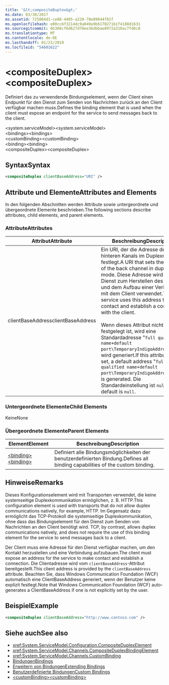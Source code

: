 ```yaml
---
title: '&lt;compositeDuplex&gt;'
ms.date: 03/30/2017
ms.assetid: 725004d1-ce88-4405-a220-78e89844f81f
ms.openlocfilehash: e00cc6f3214dc9a040a9b6170271b1f4188d1631
ms.sourcegitcommit: 6b308cf6d627d78ee36dbbae8972a310ac7fd6c8
ms.translationtype: MT
ms.contentlocale: de-DE
ms.lasthandoff: 01/23/2019
ms.locfileid: "54601622"
---
```

# <a name="ltcompositeduplexgt"></a><span data-ttu-id="48ec0-102">&lt;compositeDuplex&gt;</span><span class="sxs-lookup"><span data-stu-id="48ec0-102">&lt;compositeDuplex&gt;</span></span>
<span data-ttu-id="48ec0-103">Definiert das zu verwendende Bindungselement, wenn der Client einen Endpunkt für den Dienst zum Senden von Nachrichten zurück an den Client verfügbar machen muss.</span><span class="sxs-lookup"><span data-stu-id="48ec0-103">Defines the binding element that is used when the client must expose an endpoint for the service to send messages back to the client.</span></span>  
  
 <span data-ttu-id="48ec0-104">\<system.serviceModel></span><span class="sxs-lookup"><span data-stu-id="48ec0-104">\<system.serviceModel></span></span>  
<span data-ttu-id="48ec0-105">\<bindings></span><span class="sxs-lookup"><span data-stu-id="48ec0-105">\<bindings></span></span>  
<span data-ttu-id="48ec0-106">\<customBinding></span><span class="sxs-lookup"><span data-stu-id="48ec0-106">\<customBinding></span></span>  
<span data-ttu-id="48ec0-107">\<binding></span><span class="sxs-lookup"><span data-stu-id="48ec0-107">\<binding></span></span>  
<span data-ttu-id="48ec0-108">\<compositeDuplex></span><span class="sxs-lookup"><span data-stu-id="48ec0-108">\<compositeDuplex></span></span>  
  
## <a name="syntax"></a><span data-ttu-id="48ec0-109">Syntax</span><span class="sxs-lookup"><span data-stu-id="48ec0-109">Syntax</span></span>  
  
```xml  
<compositeDuplex clientBaseAddress="URI" />
```  
  
## <a name="attributes-and-elements"></a><span data-ttu-id="48ec0-110">Attribute und Elemente</span><span class="sxs-lookup"><span data-stu-id="48ec0-110">Attributes and Elements</span></span>  
 <span data-ttu-id="48ec0-111">In den folgenden Abschnitten werden Attribute sowie untergeordnete und übergeordnete Elemente beschrieben.</span><span class="sxs-lookup"><span data-stu-id="48ec0-111">The following sections describe attributes, child elements, and parent elements.</span></span>  
  
### <a name="attributes"></a><span data-ttu-id="48ec0-112">Attribute</span><span class="sxs-lookup"><span data-stu-id="48ec0-112">Attributes</span></span>  
  
|<span data-ttu-id="48ec0-113">Attribut</span><span class="sxs-lookup"><span data-stu-id="48ec0-113">Attribute</span></span>|<span data-ttu-id="48ec0-114">Beschreibung</span><span class="sxs-lookup"><span data-stu-id="48ec0-114">Description</span></span>|  
|---------------|-----------------|  
|<span data-ttu-id="48ec0-115">clientBaseAddress</span><span class="sxs-lookup"><span data-stu-id="48ec0-115">clientBaseAddress</span></span>|<span data-ttu-id="48ec0-116">Ein URI, der die Adresse des hinteren Kanals im Duplexmodus festlegt.</span><span class="sxs-lookup"><span data-stu-id="48ec0-116">A URI that sets the address of the back channel in duplex mode.</span></span> <span data-ttu-id="48ec0-117">Diese Adresse wird vom Dienst zum Herstellen des Kontakts und dem Aufbau einer Verbindung mit dem Client verwendet.</span><span class="sxs-lookup"><span data-stu-id="48ec0-117">The service uses this address to make contact and establish a connection with the client.</span></span><br /><br /> <span data-ttu-id="48ec0-118">Wenn dieses Attribut nicht festgelegt ist, wird eine Standardadresse "`full qualified name+default port\TemporaryIndigoAddress\guid`" wird generiert.</span><span class="sxs-lookup"><span data-stu-id="48ec0-118">If this attribute is not set, a default address "`full qualified name+default port\TemporaryIndigoAddress\guid`" is generated.</span></span> <span data-ttu-id="48ec0-119">Die Standardeinstellung ist `null`.</span><span class="sxs-lookup"><span data-stu-id="48ec0-119">The default is `null`.</span></span>|  
  
### <a name="child-elements"></a><span data-ttu-id="48ec0-120">Untergeordnete Elemente</span><span class="sxs-lookup"><span data-stu-id="48ec0-120">Child Elements</span></span>  
 <span data-ttu-id="48ec0-121">Keine</span><span class="sxs-lookup"><span data-stu-id="48ec0-121">None</span></span>  
  
### <a name="parent-elements"></a><span data-ttu-id="48ec0-122">Übergeordnete Elemente</span><span class="sxs-lookup"><span data-stu-id="48ec0-122">Parent Elements</span></span>  
  
|<span data-ttu-id="48ec0-123">Element</span><span class="sxs-lookup"><span data-stu-id="48ec0-123">Element</span></span>|<span data-ttu-id="48ec0-124">Beschreibung</span><span class="sxs-lookup"><span data-stu-id="48ec0-124">Description</span></span>|  
|-------------|-----------------|  
|[<span data-ttu-id="48ec0-125">\<binding></span><span class="sxs-lookup"><span data-stu-id="48ec0-125">\<binding></span></span>](../../../../../docs/framework/misc/binding.md)|<span data-ttu-id="48ec0-126">Definiert alle Bindungsmöglichkeiten der benutzerdefinierten Bindung.</span><span class="sxs-lookup"><span data-stu-id="48ec0-126">Defines all binding capabilities of the custom binding.</span></span>|  
  
## <a name="remarks"></a><span data-ttu-id="48ec0-127">Hinweise</span><span class="sxs-lookup"><span data-stu-id="48ec0-127">Remarks</span></span>  
 <span data-ttu-id="48ec0-128">Dieses Konfigurationselement wird mit Transporten verwendet, die keine systemseitige Duplexkommunikation ermöglichen, z.&#160;B. HTTP.</span><span class="sxs-lookup"><span data-stu-id="48ec0-128">This configuration element is used with transports that do not allow duplex communications natively, for example, HTTP.</span></span> <span data-ttu-id="48ec0-129">Im Gegensatz dazu ermöglicht das TCP-Protokoll die systemseitige Duplexkommunikation, ohne dass das Bindungselement für den Dienst zum Senden von Nachrichten an den Client benötigt wird. </span><span class="sxs-lookup"><span data-stu-id="48ec0-129">TCP, by contrast, allows duplex communications natively, and does not require the use of this binding element for the service to send messages back to a client.</span></span>  
  
 <span data-ttu-id="48ec0-130">Der Client muss eine Adresse für den Dienst verfügbar machen, um den Kontakt herzustellen und eine Verbindung aufzubauen.</span><span class="sxs-lookup"><span data-stu-id="48ec0-130">The client must expose an address for the service to make contact and establish a connection.</span></span> <span data-ttu-id="48ec0-131">Die Clientadresse wird vom `clientBaseAddress`-Attribut bereitgestellt.</span><span class="sxs-lookup"><span data-stu-id="48ec0-131">This client address is provided by the `clientBaseAddress` attribute.</span></span> <span data-ttu-id="48ec0-132">Beachten Sie, dass Windows Communication Foundation (WCF) automatisch eine ClientBaseAddress generiert, wenn der Benutzer keine explizit festlegt.</span><span class="sxs-lookup"><span data-stu-id="48ec0-132">Note that Windows Communication Foundation (WCF) auto-generates a ClientBaseAddress if one is not explicitly set by the user.</span></span>  
  
## <a name="example"></a><span data-ttu-id="48ec0-133">Beispiel</span><span class="sxs-lookup"><span data-stu-id="48ec0-133">Example</span></span>  
  
```xml  
<compositeDuplex clientBaseAddress="http://www.contoso.com" />
```  
  
## <a name="see-also"></a><span data-ttu-id="48ec0-134">Siehe auch</span><span class="sxs-lookup"><span data-stu-id="48ec0-134">See also</span></span>
- <xref:System.ServiceModel.Configuration.CompositeDuplexElement>
- <xref:System.ServiceModel.Channels.CompositeDuplexBindingElement>
- <xref:System.ServiceModel.Channels.CustomBinding>
- [<span data-ttu-id="48ec0-135">Bindungen</span><span class="sxs-lookup"><span data-stu-id="48ec0-135">Bindings</span></span>](../../../../../docs/framework/wcf/bindings.md)
- [<span data-ttu-id="48ec0-136">Erweitern von Bindungen</span><span class="sxs-lookup"><span data-stu-id="48ec0-136">Extending Bindings</span></span>](../../../../../docs/framework/wcf/extending/extending-bindings.md)
- [<span data-ttu-id="48ec0-137">Benutzerdefinierte Bindungen</span><span class="sxs-lookup"><span data-stu-id="48ec0-137">Custom Bindings</span></span>](../../../../../docs/framework/wcf/extending/custom-bindings.md)
- [<span data-ttu-id="48ec0-138">\<customBinding></span><span class="sxs-lookup"><span data-stu-id="48ec0-138">\<customBinding></span></span>](../../../../../docs/framework/configure-apps/file-schema/wcf/custombinding.md)
